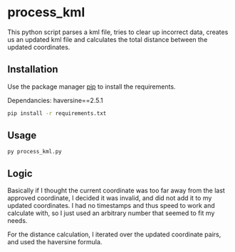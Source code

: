 # process_kml

This python script parses a kml file, tries to clear up incorrect data, creates us an updated kml file and calculates the total distance between the updated coordinates.

## Installation

Use the package manager [pip](https://pip.pypa.io/en/stable/) to install the requirements.

Dependancies: haversine==2.5.1

```bash
pip install -r requirements.txt
```

## Usage

```
py process_kml.py
```

## Logic

Basically if I thought the current coordinate was too far away from the last approved coordinate, I decided it was invalid, and did not add it to my updated coordinates. I had no timestamps and thus speed to work and calculate with, so I just used an arbitrary number that seemed to fit my needs.

For the distance calculation, I iterated over the updated coordinate pairs, and used the haversine formula.